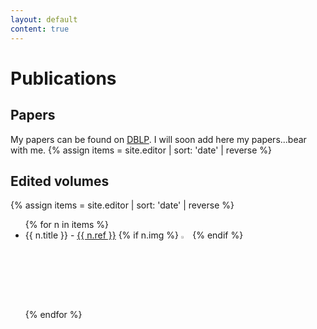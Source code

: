 ```yaml
---
layout: default
content: true
---
```

# Publications

## Papers
My papers can be found on 
[DBLP](http://www.informatik.uni-trier.de/~ley/pers/hd/t/Tuosto:Emilio.html).
I will soon add here my papers...bear with me.
{% assign items = site.editor | sort: 'date' | reverse %}


## Edited volumes

{% assign items = site.editor | sort: 'date' | reverse %}

<div>
  <ul>
    {% for n in items %}
      <li>{{ n.title }} -  <a href="{{ n.url }}</li>">{{ n.ref }}</a> {% if n.img %} <img alt="{{ n.title }}" src="{{ n.img }}" width="3%" /> {% endif %}</li>
    {% endfor %}
  </ul>
</div>


